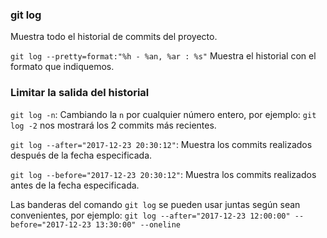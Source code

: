 ### git log
Muestra todo el historial de commits del proyecto.

`git log --pretty=format:"%h - %an, %ar : %s"`
Muestra el historial con el formato que indiquemos.

### Limitar la salida del historial
`git log -n`: Cambiando la `n` por cualquier número entero, por ejemplo: `git log -2` nos mostrará los 2 commits más recientes.

`git log --after="2017-12-23 20:30:12"`: Muestra los commits realizados después de la fecha especificada.

`git log --before="2017-12-23 20:30:12"`: Muestra los commits realizados antes de la fecha especificada.

Las banderas del comando `git log` se pueden usar juntas según sean convenientes, por ejemplo: `git log --after="2017-12-23 12:00:00" --before="2017-12-23 13:30:00" --oneline`
